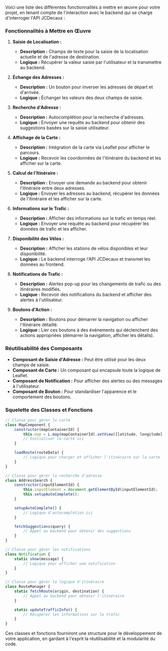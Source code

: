 Voici une liste des différentes fonctionnalités à mettre en œuvre pour votre projet, en tenant compte de l'interaction avec le backend qui se charge d'interroger l'API JCDecaux :

### Fonctionnalités à Mettre en Œuvre

1. **Saisie de Localisation :**
    - **Description :** Champs de texte pour la saisie de la localisation actuelle et de l'adresse de destination.
    - **Logique :** Récupérer la valeur saisie par l'utilisateur et la transmettre au backend.

2. **Échange des Adresses :**
    - **Description :** Un bouton pour inverser les adresses de départ et d'arrivée.
    - **Logique :** Échanger les valeurs des deux champs de saisie.

3. **Recherche d'Adresse :**
    - **Description :** Autocomplétion pour la recherche d'adresses.
    - **Logique :** Envoyer une requête au backend pour obtenir des suggestions basées sur la saisie utilisateur.

4. **Affichage de la Carte :**
    - **Description :** Intégration de la carte via Leaflet pour afficher le parcours.
    - **Logique :** Recevoir les coordonnées de l'itinéraire du backend et les afficher sur la carte.

5. **Calcul de l'Itinéraire :**
    - **Description :** Envoyer une demande au backend pour obtenir l'itinéraire entre deux adresses.
    - **Logique :** Envoyer les adresses au backend, récupérer les données de l'itinéraire et les afficher sur la carte.

6. **Informations sur le Trafic :**
    - **Description :** Afficher des informations sur le trafic en temps réel.
    - **Logique :** Envoyer une requête au backend pour récupérer les données de trafic et les afficher.

7. **Disponibilité des Vélos :**
    - **Description :** Afficher les stations de vélos disponibles et leur disponibilité.
    - **Logique :** Le backend interroge l'API JCDecaux et transmet les données au frontend.

8. **Notifications de Trafic :**
    - **Description :** Alertes pop-up pour les changements de trafic ou des itinéraires modifiés.
    - **Logique :** Recevoir des notifications du backend et afficher des alertes à l'utilisateur.

9. **Boutons d'Action :**
    - **Description :** Boutons pour démarrer la navigation ou afficher l'itinéraire détaillé.
    - **Logique :** Lier ces boutons à des événements qui déclenchent des actions appropriées (démarrer la navigation, afficher les détails).

### Réutilisabilité des Composants

- **Composant de Saisie d'Adresse :** Peut être utilisé pour les deux champs de saisie.
- **Composant de Carte :** Un composant qui encapsule toute la logique de Leaflet.
- **Composant de Notification :** Pour afficher des alertes ou des messages à l'utilisateur.
- **Composant de Bouton :** Pour standardiser l'apparence et le comportement des boutons.

### Squelette des Classes et Fonctions

```javascript
// Classe pour gérer la carte
class MapComponent {
    constructor(mapContainerId) {
        this.map = L.map(mapContainerId).setView([latitude, longitude], zoomLevel);
        // Initialiser la carte ici
    }

    loadRoute(routeData) {
        // Logique pour charger et afficher l'itinéraire sur la carte
    }
}

// Classe pour gérer la recherche d'adresse
class AddressSearch {
    constructor(inputElementId) {
        this.inputElement = document.getElementById(inputElementId);
        this.setupAutoComplete();
    }

    setupAutoComplete() {
        // Logique d'autocomplétion ici
    }

    fetchSuggestions(query) {
        // Appel au backend pour obtenir des suggestions
    }
}

// Classe pour gérer les notifications
class Notification {
    static show(message) {
        // Logique pour afficher une notification
    }
}

// Classe pour gérer la logique d'itinéraire
class RouteManager {
    static fetchRoute(origin, destination) {
        // Appel au backend pour obtenir l'itinéraire
    }

    static updateTrafficInfo() {
        // Récupérer les informations sur le trafic
    }
}
```

Ces classes et fonctions fourniront une structure pour le développement de votre application, en gardant à l'esprit la réutilisabilité et la modularité du code.